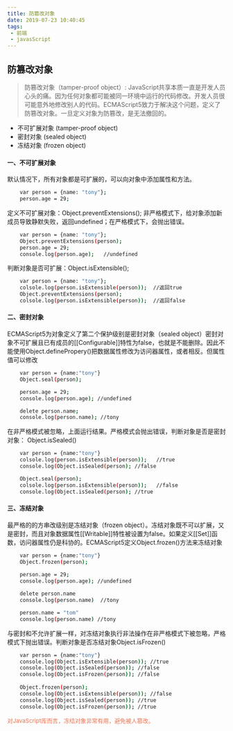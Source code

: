 ```yaml
---
title: 防篡改对象
date: 2019-07-23 10:40:45
tags:
 - 前端
 - javasScript
---
```


## 防篡改对象

> 防篡改对象（tamper-proof object）: JavaScript共享本质一直是开发人员心头的痛。因为任何对象都可能被同一环境中运行的代码修改。开发人员很可能意外地修改别人的代码。ECMAScript5致力于解决这个问题，定义了防篡改对象。一旦定义对象为防篡改，是无法撤回的。

* 不可扩展对象 (tamper-proof object)
* 密封对象 (sealed object)
* 冻结对象 (frozen object)


#### 一、不可扩展对象

默认情况下，所有对象都是可扩展的，可以向对象中添加属性和方法。

``` bash
    var person = {name: "tony"};
    person.age = 29;

```
定义不可扩展对象：Object.preventExtensions(); 非严格模式下，给对象添加新成员导致静默失败，返回undefined；在严格模式下，会抛出错误。

``` bash
    var person = {name: "tony"};
    Object.preventExtensions(person);
    person.age = 29;
    console.log(person.age);   //undefined

```
判断对象是否可扩展：Object.isExtensible();
``` bash
    var person = {name: "tony"};
    colsole.log(person.isExtensible(person));  //返回true
    Object.preventExtensions(person);
    colsole.log(person.isExtensible(person));  //返回false

```

#### 二、密封对象
 
 ECMAScript5为对象定义了第二个保护级别是密封对象（sealed object）密封对象不可扩展且已有成员的[[Configurable]]特性为false，也就是不能删除。因此不能使用Object.definePropery()把数据属性修改为访问器属性，或者相反。但属性值可以修改

 ``` bash
     var person = {name:"tony"}
     Object.seal(person);

     person.age = 29;
     console.log(person.age); //undefined

     delete person.name;
     console.log(person.name); //tony

 ```

在非严格模式被忽略，上面运行结果。严格模式会抛出错误，判断对象是否是密封对象： Object.isSealed()

``` bash
    var person = {name:"tony"}
    colsole.log(person.isExtensible(person));   //true
    console.log(Object.isSealed(person); //false

    Object.seal(person);
    colsole.log(person.isExtensible(person));   //false
    console.log(Object.isSealed(person); //true

```

#### 三、冻结对象

最严格的的方串改级别是冻结对象（frozen object）。冻结对象既不可以扩展，又是密封，而且对象数据属性[[Writable]]特性被设置为false。如果定义[[Set]]函数，访问器属性仍是科协的。ECMAScript5定义Object.frozen()方法来冻结对象

``` bash
    var person = {name:"tony"}
    Object.frozen(person);
    
    person.age = 29;
    console.log(person.age); //undefined

    delete person.name
    console.log(person.name)  //tony

    person.name = "tom"
    console.log(person.name) //tony

```

与密封和不允许扩展一样，对冻结对象执行非法操作在非严格模式下被忽略，严格模式下抛出错误。判断对象是否冻结对象Object.isFrozen()

``` bash
    var person = {name:"tony"}
    console.log(Object.isExtensible(person)); //true
    console.log(Object.isSealed(person)); //false
    console.log(Object.isFrozen(person)); //false
    
    Object.frozen(person);
    console.log(Object.isExtensible(person)); //false
    console.log(Object.isSealed(person)); //true
    console.log(Object.isFrozen(person)); //true

```

<font color=#eb7350 size=2>对JavaScript库而言，冻结对象非常有用，避免被人篡改。